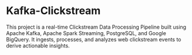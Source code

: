 # Kafka-Clickstream
This project is a real-time Clickstream Data Processing Pipeline built using Apache Kafka, Apache Spark Streaming, PostgreSQL, and Google BigQuery. It ingests, processes, and analyzes web clickstream events to derive actionable insights.
